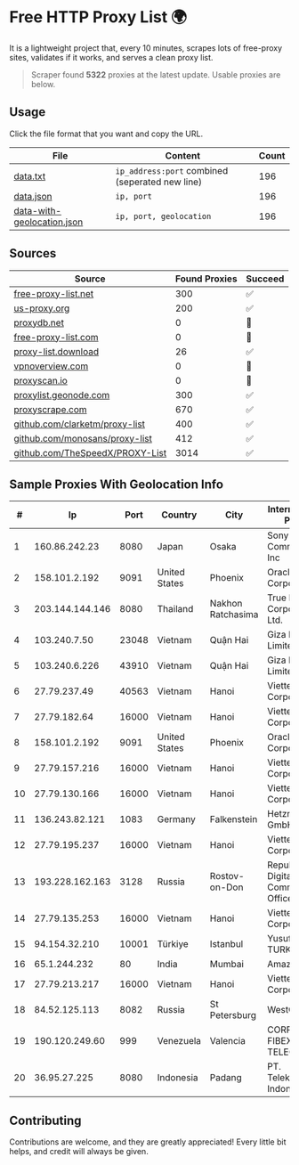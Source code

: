 
# Free HTTP Proxy List 🌍

It is a lightweight project that, every 10 minutes, scrapes lots of free-proxy sites, validates if it works, and serves a clean proxy list.


> Scraper found **5322** proxies at the latest update. Usable proxies are below.

## Usage

Click the file format that you want and copy the URL.


|File|Content|Count|
|----|-------|-----|
|[data.txt](https://raw.githubusercontent.com/themiralay/Proxy-List-World/master/data.txt)|`ip_address:port` combined (seperated new line)|196|
|[data.json](https://raw.githubusercontent.com/themiralay/Proxy-List-World/master/data.json)|`ip, port`|196|
|[data-with-geolocation.json](https://raw.githubusercontent.com/themiralay/Proxy-List-World/master/data-with-geolocation.json)|`ip, port, geolocation`|196|

## Sources

|Source|Found Proxies|Succeed|
|------|-------------|-------|
|[free-proxy-list.net](https://free-proxy-list.net)|300|✅|
|[us-proxy.org](https://www.us-proxy.org)|200|✅|
|[proxydb.net](http://proxydb.net)|0|🚫|
|[free-proxy-list.com](https://free-proxy-list.com/?page=&port=&type%5B%5D=http&type%5B%5D=https&up_time=0&search=Search)|0|🚫|
|[proxy-list.download](https://www.proxy-list.download/HTTP)|26|✅|
|[vpnoverview.com](https://vpnoverview.com/privacy/anonymous-browsing/free-proxy-servers)|0|🚫|
|[proxyscan.io](https://www.proxyscan.io)|0|🚫|
|[proxylist.geonode.com](https://proxylist.geonode.com/api/proxy-list?limit=300&page=1&sort_by=lastChecked&sort_type=desc&protocols=http,https)|300|✅|
|[proxyscrape.com](https://api.proxyscrape.com/v2/?request=displayproxies&protocol=http&timeout=10000&country=all&ssl=all&anonymity=all)|670|✅|
|[github.com/clarketm/proxy-list](https://raw.githubusercontent.com/clarketm/proxy-list/master/proxy-list-raw.txt)|400|✅|
|[github.com/monosans/proxy-list](https://raw.githubusercontent.com/monosans/proxy-list/main/proxies/http.txt)|412|✅|
|[github.com/TheSpeedX/PROXY-List](https://raw.githubusercontent.com/TheSpeedX/PROXY-List/master/http.txt)|3014|✅|


## Sample Proxies With Geolocation Info

|#|Ip|Port|Country|City|Internet Service Provider|
|-|--|----|-------|----|-------------------------|
|1|160.86.242.23|8080|Japan|Osaka|Sony Network Communications Inc|
|2|158.101.2.192|9091|United States|Phoenix|Oracle Corporation|
|3|203.144.144.146|8080|Thailand|Nakhon Ratchasima|True Internet Corporation CO. Ltd.|
|4|103.240.7.50|23048|Vietnam|Quận Hai|Giza Network Limited|
|5|103.240.6.226|43910|Vietnam|Quận Hai|Giza Network Limited|
|6|27.79.237.49|40563|Vietnam|Hanoi|Viettel Corporation|
|7|27.79.182.64|16000|Vietnam|Hanoi|Viettel Corporation|
|8|158.101.2.192|9091|United States|Phoenix|Oracle Corporation|
|9|27.79.157.216|16000|Vietnam|Hanoi|Viettel Corporation|
|10|27.79.130.166|16000|Vietnam|Hanoi|Viettel Corporation|
|11|136.243.82.121|1083|Germany|Falkenstein|Hetzner Online GmbH|
|12|27.79.195.237|16000|Vietnam|Hanoi|Viettel Corporation|
|13|193.228.162.163|3128|Russia|Rostov-on-Don|Republican Digital Communications Office LAN|
|14|27.79.135.253|16000|Vietnam|Hanoi|Viettel Corporation|
|15|94.154.32.210|10001|Türkiye|Istanbul|Yusuf Kemal TURKMENOGLU|
|16|65.1.244.232|80|India|Mumbai|Amazon.com|
|17|27.79.213.217|16000|Vietnam|Hanoi|Viettel Corporation|
|18|84.52.125.113|8082|Russia|St Petersburg|WestCall|
|19|190.120.249.60|999|Venezuela|Valencia|CORPORACION FIBEX TELECOM, C.A.|
|20|36.95.27.225|8080|Indonesia|Padang|PT. Telekomunikasi Indonesia|



## Contributing

Contributions are welcome, and they are greatly appreciated! Every
little bit helps, and credit will always be given.


